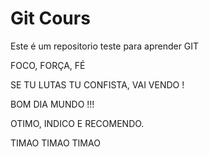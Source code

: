 # Git Cours


Este é um repositorio teste para aprender GIT


FOCO, FORÇA, FÉ

SE TU LUTAS TU CONFISTA, VAI VENDO !



BOM DIA MUNDO !!!



OTIMO, INDICO E RECOMENDO.


TIMAO TIMAO TIMAO  
